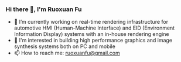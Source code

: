 ### Hi there 👋, I'm Ruoxuan Fu

- 🔭 I’m currently working on real-time rendering infrastructure for automotive HMI (Human-Machine Interface) and EID (Environment Information Display) systems with an in-house rendering engine
- 🌟 I'm interested in building high performance graphics and image synthesis systems both on PC and mobile
- 📫 How to reach me: ruoxuanfu@gmail.com


